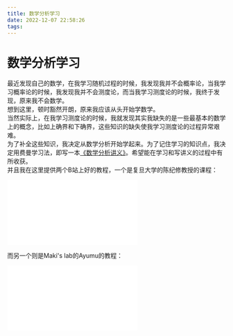 ```yaml
---
title: 数学分析学习
date: 2022-12-07 22:58:26
tags:
---
```

# 数学分析学习
最近发现自己的数学，在我学习随机过程的时候，我发现我并不会概率论，当我学习概率论的时候，我发现我并不会测度论，而当我学习测度论的时候，我终于发现，原来我不会数学。  
想到这里，顿时豁然开朗，原来我应该从头开始学数学。  
当然实际上，在我学习测度论的时候，我就发现其实我缺失的是一些最基本的数学上的概念，比如上确界和下确界，这些知识的缺失使我学习测度论的过程异常艰难。  
为了补全这些知识，我决定从数学分析开始学起来。为了记住学习的知识点，我决定用费曼学习法，即写一本[《数学分析讲义》](https://www.overleaf.com/read/pddprfvnrrkv)。希望能在学习和写讲义的过程中有所收获。  
并且我在这里提供两个B站上好的教程，一个是复旦大学的陈纪修教授的课程：  
<iframe src="//player.bilibili.com/player.html?aid=250927429&bvid=BV15v411g7VP&cid=420572250&page=1" scrolling="no" border="0" frameborder="" framespacing="0" allowfullscreen="true"> </iframe>   

而另一个则是Maki's lab的Ayumu的教程：  
<iframe src="//player.bilibili.com/player.html?aid=859119009&bvid=BV1BV4y1V71p&cid=861721399&page=1" scrolling="no" border="0" frameborder="no" framespacing="0" allowfullscreen="true"> </iframe>
